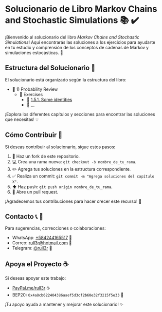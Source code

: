 # Solucionario de Libro Markov Chains and Stochastic Simulations :books: :heavy_check_mark:

¡Bienvenido al solucionario del libro *Markov Chains and Stochastic Simulations*! Aquí encontrarás las soluciones a los ejercicios para ayudarte en tu estudio y comprensión de los conceptos de cadenas de Markov y simulaciones estocásticas. :rocket:

## Estructura del Solucionario :file_folder:

El solucionario está organizado según la estructura del libro:

- :green_book: 1) Probability Review
  - :orange_book: Exercises
    - :pencil: [1.5.1. Some identities](#)
    - :pencil: [...](#)
   
¡Explora los diferentes capítulos y secciones para encontrar las soluciones que necesitas! :bulb:

## Cómo Contribuir :raising_hand:

Si deseas contribuir al solucionario, sigue estos pasos:

1. :fork_and_knife: Haz un fork de este repositorio.
2. :computer: Crea una rama nueva: `git checkout -b nombre_de_tu_rama`.
3. :pencil2: Agrega tus soluciones en la estructura correspondiente.
4. :white_check_mark: Realiza un commit: `git commit -m "Agrega soluciones del capítulo X"`.
5. :arrow_up: Haz push: `git push origin nombre_de_tu_rama`.
6. :incoming_envelope: Abre un pull request.

¡Agradecemos tus contribuciones para hacer crecer este recurso! :raised_hands:

## Contacto :telephone_receiver: :email:

Para sugerencias, correcciones o colaboraciones:

- WhatsApp: [+584244165517](https://wa.me/584244165517) :speech_balloon:
- Correo: [rull3r@hotmail.com](mailto:rull3r@hotmail.com) :email:
- Telegram: [@rull3r](https://t.me/rull3r) :speech_balloon:

## Apoya el Proyecto :coffee:

Si deseas apoyar este trabajo:

- [PayPal.me/rull3r](https://www.paypal.me/rull3r) :coffee:
- BEP20: `0x4a8cb622404386aaef5d3cf2b60e32f3215f5e33` :money_with_wings:

¡Tu apoyo ayuda a mantener y mejorar este solucionario! :sparkles:

